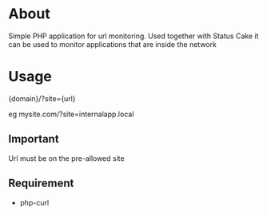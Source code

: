# About

Simple PHP application for url monitoring. Used together with Status Cake it can be used to monitor applications that are inside the network

# Usage

{domain}/?site={url}

eg mysite.com/?site=internalapp.local

## Important

Url must be on the pre-allowed site

## Requirement

* php-curl

